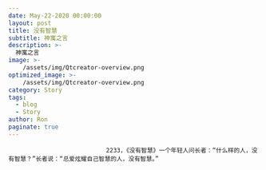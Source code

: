 ```yaml
---
date: May-22-2020 00:00:00
layout: post
title: 没有智慧
subtitle: 神寓之言
description: >-
  神寓之言
image: >-
    /assets/img/Qtcreator-overview.png
optimized_image: >-
    /assets/img/Qtcreator-overview.png
category: Story
tags:
  - blog
  - Story
author: Ron
paginate: true
---
```


							　　2233，《没有智慧》一个年轻人问长者：“什么样的人，没有智慧？”长者说：“总爱炫耀自己智慧的人，没有智慧。”
							
							
						